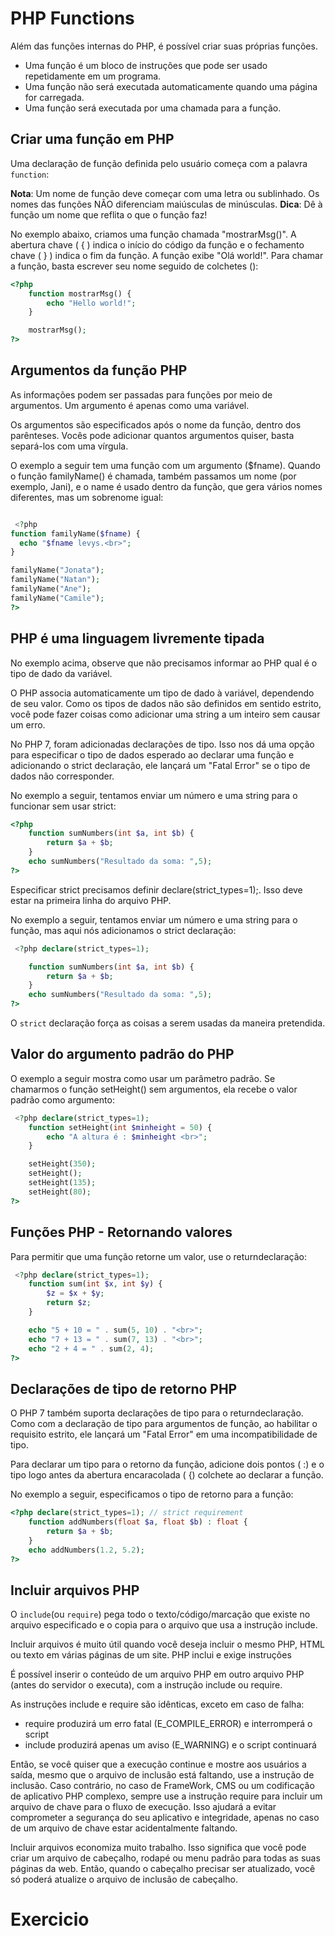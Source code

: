 # PHP Functions
Além das funções internas do PHP, é possível criar suas próprias funções.

- Uma função é um bloco de instruções que pode ser usado repetidamente em um programa.
- Uma função não será executada automaticamente quando uma página for carregada.
- Uma função será executada por uma chamada para a função.

## Criar uma função em PHP
Uma declaração de função definida pelo usuário começa com a palavra ```function```:

**Nota**: Um nome de função deve começar com uma letra ou sublinhado. Os nomes das funções NÃO diferenciam maiúsculas de minúsculas.
**Dica**: Dê à função um nome que reflita o que o função faz! 

No exemplo abaixo, criamos uma função chamada "mostrarMsg()". A abertura chave ( { ) indica o início do código da função e o fechamento chave ( } ) indica o fim da função. A função exibe "Olá world!". Para chamar a função, basta escrever seu nome seguido de colchetes (): 

```php
<?php
    function mostrarMsg() {
        echo "Hello world!";
    }

    mostrarMsg();
?> 
```

## Argumentos da função PHP

As informações podem ser passadas para funções por meio de argumentos. Um argumento é apenas como uma variável.

Os argumentos são especificados após o nome da função, dentro dos parênteses. Vocês pode adicionar quantos argumentos quiser, basta separá-los com uma vírgula.

O exemplo a seguir tem uma função com um argumento ($fname). Quando o função familyName() é chamada, também passamos um nome (por exemplo, Jani), e o name é usado dentro da função, que gera vários nomes diferentes, mas um sobrenome igual:

```php

 <?php
function familyName($fname) {
  echo "$fname levys.<br>";
}

familyName("Jonata");
familyName("Natan");
familyName("Ane");
familyName("Camile");
?> 
```

## PHP é uma linguagem livremente tipada

No exemplo acima, observe que não precisamos informar ao PHP qual é o tipo de dado da variável.

O PHP associa automaticamente um tipo de dado à variável, dependendo de seu valor. Como os tipos de dados não são definidos em sentido estrito, você pode fazer coisas como adicionar uma string a um inteiro sem causar um erro.

No PHP 7, foram adicionadas declarações de tipo. Isso nos dá uma opção para especificar o tipo de dados esperado ao declarar uma função e adicionando o strict declaração, ele lançará um "Fatal Error" se o tipo de dados não corresponder.

No exemplo a seguir, tentamos enviar um número e uma string para o funcionar sem usar strict:


```php
<?php
    function sumNumbers(int $a, int $b) {
        return $a + $b;
    }
    echo sumNumbers("Resultado da soma: ",5);
?> 
```

Especificar strict precisamos definir declare(strict_types=1);. Isso deve estar na primeira linha do arquivo PHP.

No exemplo a seguir, tentamos enviar um número e uma string para o função, mas aqui nós adicionamos o strict declaração:

```php
 <?php declare(strict_types=1);

    function sumNumbers(int $a, int $b) {
        return $a + $b;
    }
    echo sumNumbers("Resultado da soma: ",5);
?>
```



O ```strict``` declaração força as coisas a serem usadas da maneira pretendida.


## Valor do argumento padrão do PHP

O exemplo a seguir mostra como usar um parâmetro padrão. Se chamarmos o função setHeight() sem argumentos, ela recebe o valor padrão como argumento: 

```php
 <?php declare(strict_types=1);
    function setHeight(int $minheight = 50) {
        echo "A altura é : $minheight <br>";
    }

    setHeight(350);
    setHeight();
    setHeight(135);
    setHeight(80);
?> 

```

## Funções PHP - Retornando valores

Para permitir que uma função retorne um valor, use o returndeclaração: 
```php
 <?php declare(strict_types=1);
    function sum(int $x, int $y) {
        $z = $x + $y;
        return $z;
    }

    echo "5 + 10 = " . sum(5, 10) . "<br>";
    echo "7 + 13 = " . sum(7, 13) . "<br>";
    echo "2 + 4 = " . sum(2, 4);
?> 
```

## Declarações de tipo de retorno PHP

O PHP 7 também suporta declarações de tipo para o returndeclaração. Como com a declaração de tipo para argumentos de função, ao habilitar o requisito estrito, ele lançará um "Fatal Error" em uma incompatibilidade de tipo.

Para declarar um tipo para o retorno da função, adicione dois pontos ( :) e o tipo logo antes da abertura encaracolada ( {) colchete ao declarar a função.

No exemplo a seguir, especificamos o tipo de retorno para a função: 

```php
<?php declare(strict_types=1); // strict requirement
    function addNumbers(float $a, float $b) : float {
        return $a + $b;
    }
    echo addNumbers(1.2, 5.2);
?>
```


## Incluir arquivos PHP

O ```include```(ou ```require```) pega todo o texto/código/marcação que existe no arquivo especificado e o copia para o arquivo que usa a instrução include.

Incluir arquivos é muito útil quando você deseja incluir o mesmo PHP, HTML ou texto em várias páginas de um site.
PHP inclui e exige instruções

É possível inserir o conteúdo de um arquivo PHP em outro arquivo PHP (antes do servidor o executa), com a instrução include ou require.

As instruções include e require são idênticas, exceto em caso de falha:
- require produzirá um erro fatal (E_COMPILE_ERROR) e interromperá o script
- include produzirá apenas um aviso (E_WARNING) e o script continuará

Então, se você quiser que a execução continue e mostre aos usuários a saída, mesmo que o arquivo de inclusão está faltando, use a instrução de inclusão. Caso contrário, no caso de FrameWork, CMS ou um codificação de aplicativo PHP complexo, sempre use a instrução require para incluir um arquivo de chave para o fluxo de execução. Isso ajudará a evitar comprometer a segurança do seu aplicativo e integridade, apenas no caso de um arquivo de chave estar acidentalmente faltando.

Incluir arquivos economiza muito trabalho. Isso significa que você pode criar um arquivo de cabeçalho, rodapé ou menu padrão para todas as suas páginas da web. Então, quando o cabeçalho precisar ser atualizado, você só poderá atualize o arquivo de inclusão de cabeçalho. 


# Exercicio